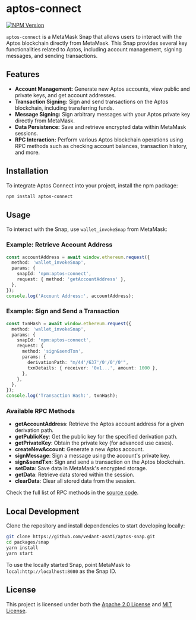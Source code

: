 # aptos-connect

[![NPM Version](https://img.shields.io/npm/v/aptos-connect.svg)](https://www.npmjs.com/package/aptos-connect)

`aptos-connect` is a MetaMask Snap that allows users to interact with the Aptos blockchain directly from MetaMask. This Snap provides several key functionalities related to Aptos, including account management, signing messages, and sending transactions.

## Features

- **Account Management:** Generate new Aptos accounts, view public and private keys, and get account addresses.
- **Transaction Signing:** Sign and send transactions on the Aptos blockchain, including transferring funds.
- **Message Signing:** Sign arbitrary messages with your Aptos private key directly from MetaMask.
- **Data Persistence:** Save and retrieve encrypted data within MetaMask sessions.
- **RPC Interaction:** Perform various Aptos blockchain operations using RPC methods such as checking account balances, transaction history, and more.

## Installation

To integrate Aptos Connect into your project, install the npm package:

```bash
npm install aptos-connect
```

## Usage

To interact with the Snap, use `wallet_invokeSnap` from MetaMask:

### Example: Retrieve Account Address

```typescript
const accountAddress = await window.ethereum.request({
  method: 'wallet_invokeSnap',
  params: {
    snapId: 'npm:aptos-connect',
    request: { method: 'getAccountAddress' },
  },
});
console.log('Account Address:', accountAddress);
```

### Example: Sign and Send a Transaction

```typescript
const txnHash = await window.ethereum.request({
  method: 'wallet_invokeSnap',
  params: {
    snapId: 'npm:aptos-connect',
    request: {
      method: 'sign&sendTxn',
      params: {
        derivationPath: "m/44'/637'/0'/0'/0'",
        txnDetails: { receiver: '0x1...', amount: 1000 },
      },
    },
  },
});
console.log('Transaction Hash:', txnHash);
```

### Available RPC Methods

- **getAccountAddress**: Retrieve the Aptos account address for a given derivation path.
- **getPublicKey**: Get the public key for the specified derivation path.
- **getPrivateKey**: Obtain the private key (for advanced use cases).
- **createNewAccount**: Generate a new Aptos account.
- **signMessage**: Sign a message using the account's private key.
- **sign&sendTxn**: Sign and send a transaction on the Aptos blockchain.
- **setData**: Save data in MetaMask's encrypted storage.
- **getData**: Retrieve data stored within the session.
- **clearData**: Clear all stored data from the session.

Check the full list of RPC methods in the [source code](./src/index.tsx).

## Local Development

Clone the repository and install dependencies to start developing locally:

```bash
git clone https://github.com/vedant-asati/aptos-snap.git
cd packages/snap
yarn install
yarn start
```

To use the locally started Snap, point MetaMask to `local:http://localhost:8080` as the Snap ID.

## License

This project is licensed under both the [Apache 2.0 License](./LICENSE.APACHE2) and [MIT License](./LICENSE.MIT0).
